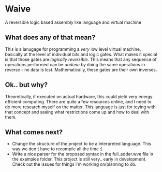 # Waive
A reversible logic based assembly like language and virtual machine

## What does any of that mean?
This is a lanugage for programming a _very_ low level virtual machine, basically at the level of individual bits and logic gates.
What makes it special is that those gates are _logically reversible_. This means that any sequence of operations performed can be _undone_ by doing the same operations in reverse - no data is lost. Mathematically, these gates are their own inverses.

## Ok.. but why?
Theoretically, if executed on actual hardware, this could yield very energy efficient computing. There are quite a few resources online, and I need to do more research myself on the matter. This language is just for toying with that concept and seeing what restrictions come up and how to deal with them.

## What comes next?
- Change the structure of the project to be a interpreted language. This way we don't have to recompile all the time :)
- Write a nice parser for the proposed syntax in the full_adder.wve file in the examples folder.
This project is still very.. early in development. Check out the issues for things I'm working on/planning to do.
